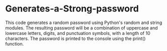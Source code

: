 # Generates-a-Strong-password
This code generates a random password using Python's random and string modules. The resulting password will be a combination of uppercase and lowercase letters, digits, and punctuation symbols, with a length of 10 characters. The password is printed to the console using the print() function.
